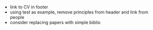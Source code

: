 - link to CV in footer
- using test as example, remove principles from header and link from people 
- consider replacing papers with simple biblio 
